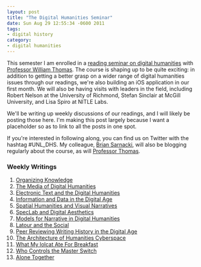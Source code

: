 ```yaml
---
layout: post
title: "The Digital Humanities Seminar"
date: Sun Aug 29 12:55:34 -0600 2011
tags:
- digital history
category: 
- digital humanities
---
```


This semester I am enrolled in a [reading seminar on digital humanities](http://railroads.unl.edu/blog/wp-content/uploads/2011/08/946seminar.syllabus.pdf) with [Professor William Thomas](http://railroads.unl.edu/blog/?p=548). The course is shaping up to be quite exciting: in addition to getting a better grasp on a wider range of digital humanities issues through our readings, we're also building an iOS application in our first month. We will also be having visits with leaders in the field, including Robert Nelson at the University of Richmond, Stefan Sinclair at McGill University, and Lisa Spiro at NITLE Labs.

We'll be writing up weekly discussions of our readings, and I will likely be posting those here. I'm making this post largely because I want a placeholder so as to link to all the posts in one spot.

If you're interested in following along, you can find us on Twitter with the hashtag #UNL_DHS. My colleague, [Brian Sarnacki](http://briansarnacki.com), will also be blogging regularly about the course, as will [Professor Thomas](http://railroads.unl.edu/blog/).

### Weekly Writings ###

1.  <a href="http://jasonheppler.org/organizing-knowledge-and-the-future-of-the-humanities.html">Organizing Knowledge</a>
2.  <a href="http://jasonheppler.org/the-medium-of-digital-humanities.html">The Media of Digital Humanities</a>
3.  [Electronic Text and the Digital Humanities](http://www.jasonheppler.org/electronic-text-and-the-theory-of-digital-humanities.html)
4.  <a
    href="http://jasonheppler.org/information-in-the-digital-age.html">Information and Data in the Digital Age</a>
5.  <a href="http://jasonheppler.org/spatial-humanities-.html">Spatial Humanities and Visual Narratives</a>
6.  [SpecLab and Digital Aesthetics](http://www.jasonheppler.org/speclab-and-digital-aesthetics.html)
7.  [Models for Narrative in Digital Humanities](http://www.jasonheppler.org/narrative-in-digital-scholarship.html)
8.  [Latour and the Social](http://www.jasonheppler.org/latour-and-the-social.html)
9.  [Peer Reviewing Writing History in the Digital Age](http://www.jasonheppler.org/peer-reviewing-writing-history-in-the-digital-age.html)
10.  [The Architecture of Humanities Cyberspace](http://www.jasonheppler.org/the-architecture-of-humanities-cyberspace.html)
11.  [What My lolcat Ate For Breakfast](http://www.jasonheppler.org/internet-freedom.html)
12.  [Who Controls the Master Switch](http://www.jasonheppler.org/who-controls-the-master-switch.html)
13.  [Alone Together](http://www.jasonheppler.org/alone-together.html)
